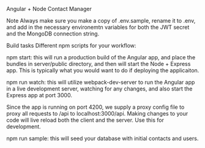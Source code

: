 Angular + Node Contact Manager


Note Always make sure you make a copy of .env.sample, rename it to .env, and add in the necessary environemtn variables for both the JWT secret and the MongoDB connection string.

Build tasks
Different npm scripts for your workflow:

npm start: this will run a production build of the Angular app, and place the bundles in server/public directory, and then will start the Node + Express app. This is typically what you would want to do if deploying the applicaiton.

npm run watch: this will utilize webpack-dev-server to run the Angular app in a live development server, watching for any changes, and also start the Express app at port 3000. 

Since the app is running on port 4200, we supply a proxy config file to proxy all requests to /api to localhost:3000/api. Making changes to your code will live reload both the client and the server. Use this for development.

npm run sample: this will seed your database with initial contacts and users.
